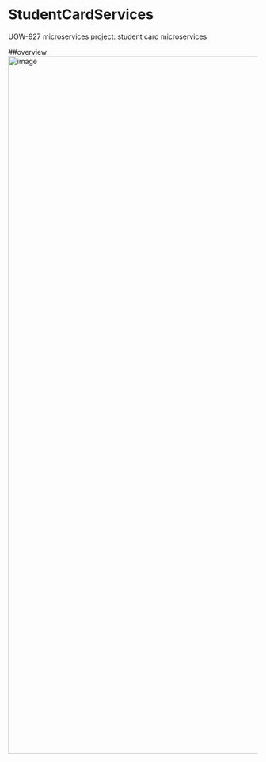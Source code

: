 # StudentCardServices
UOW-927 microservices project: student card microservices

##overview
<img width="1408" alt="image" src="https://github.com/xm694/StudentCardServices/assets/113323600/2b2abd04-2e15-43ee-8716-5f8b90ea3ef5">

